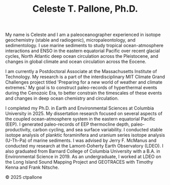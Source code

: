 <html lang="en">
<head>
    <meta charset="UTF-8">
    <meta name="viewport" content="width=device-width, initial-scale=1.0">
    <title>My Personal Website</title>
    <link href="https://cdn.jsdelivr.net/npm/tailwindcss@2.2.19/dist/tailwind.min.css" rel="stylesheet">

</head>
<body>
    <header>
        <h1>Celeste T. Pallone, Ph.D.</h1>
    </header>
    <main>
        <p>My name is Celeste and I am a paleoceanographer experienced in isotope geochemistry (stable and radiogenic), micropaleontology, and sedimentology. I use marine sediments to study tropical ocean-atmosphere interactions and ENSO in the eastern equatorial Pacific over recent glacial cycles, North Atlantic deep ocean circulation across the Pleistocene, and changes in global climate and ocean circulation across the Eocene. </p>
        <p>I am currently a Postdoctoral Associate at the Massachusetts Institute of Technology. My research is a part of the interdisciplinary MIT Climate Grand Challenges project titled 'Preparing for a new world of weather and climate extremes.' My goal is to construct paleo-records of hyperthermal events during the Cenozoic Era, to better constrain the timescales of these events and changes in deep ocean chemistry and circulation.</p>
        <p>I completed my Ph.D. in Earth and Environmental Sciences at Columbia University in 2025. My dissertation research focused on several aspects of the coupled ocean-atmosphere system in the eastern equatorial Pacific (EEP). I generated paleo-records of EEP thermocline depth, paleo-productivity, carbon cycling, and sea surface variability. I conducted stable isotope analysis of planktic foraminifera and uranium series isotope analysis (U-Th-Pa) of marine sediments. I was advised by Jerry F. McManus and conducted my research at the Lamont-Doherty Earth Observatory (LDEO). I also graduated from Barnard College of Columbia University with a B.A. in Environmental Science in 2019. As an undergraduate, I worked at LDEO on the Long Island Sound Mapping Project and GEOTRACES with Timothy Kenna and Frank Nitsche.</p>
    </main>
    <footer>
        <p>&copy; 2025 ctpallone</p>
    </footer>
</body>
</html>
